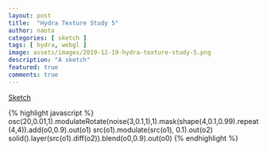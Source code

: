 ```yaml
---
layout: post
title:  "Hydra Texture Study 5"
author: naoto
categories: [ sketch ]
tags: [ hydra, webgl ]
image: assets/images/2019-12-19-hydra-texture-study-5.png
description: "A sketch"
featured: true
comments: true
---
```


[Sketch](https://hydra-editor.glitch.me/?sketch_id=By7dmZHWzSk2usw5&code=b3NjKDIwJTJDMC4wMSUyQzEpLm1vZHVsYXRlUm90YXRlKG5vaXNlKDMlMkMwLjElMkMxKSUyQzEpLm1hc2soc2hhcGUoNCUyQzAuMSUyQzAuOTkpLnJlcGVhdCg0JTJDNCkpLmFkZChvMCUyQzAuOSkub3V0KG8xKSUwQXNyYyhvMSkubW9kdWxhdGUoc3JjKG8xKSUyQyUyMDAuMSkub3V0KG8yKSUwQXNvbGlkKCkubGF5ZXIoc3JjKG8xKS5kaWZmKG8yKSkuYmxlbmQobzAlMkMwLjkpLm91dChvMCk=)

{% highlight javascript %}
osc(20,0.01,1).modulateRotate(noise(3,0.1,1),1).mask(shape(4,0.1,0.99).repeat(4,4)).add(o0,0.9).out(o1)
src(o1).modulate(src(o1), 0.1).out(o2)
solid().layer(src(o1).diff(o2)).blend(o0,0.9).out(o0)
{% endhighlight %}
